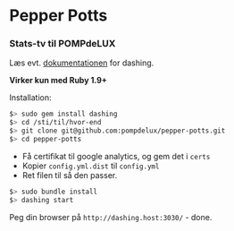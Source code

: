 # Pepper Potts

### Stats-tv til POMPdeLUX

Læs evt. [dokumentationen](http://shopify.github.io/dashing/) for dashing. 

**Virker kun med Ruby 1.9+**

Installation:

```sh
$> sudo gem install dashing
$> cd /sti/til/hvor-end
$> git clone git@github.com:pompdelux/pepper-potts.git
$> cd pepper-potts
```

* Få certifikat til google analytics, og gem det i `certs`
* Kopier `config.yml.dist` til `config.yml`
* Ret filen til så den passer.

```sh
$> sudo bundle install
$> dashing start
```
Peg din browser på `http://dashing.host:3030/` - done.